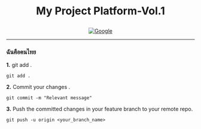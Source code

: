 # <p align="center">My Project Platform-Vol.1




<p align="center">
  <a href="#">
    <img src="https://www.google.co.th/images/branding/googlelogo/2x/googlelogo_color_272x92dp.png" alt="Google" />
  </a>
</p>


---

### ฉันคือคนไทย

**1.** git add .
 
```
git add . 
```

**2.** Commit your changes .

```
git commit -m "Relevant message"
```

**3.** Push the committed changes in your feature branch to your remote repo.

```
git push -u origin <your_branch_name>
```
